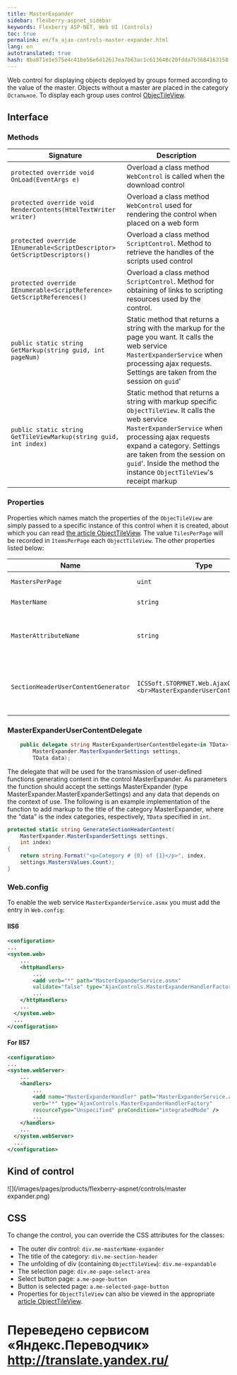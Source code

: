 ```yaml
--- 
title: MasterExpander 
sidebar: flexberry-aspnet_sidebar 
keywords: Flexberry ASP-NET, Web UI (Controls) 
toc: true 
permalink: en/fa_ajax-controls-master-expander.html 
lang: en 
autotranslated: true 
hash: 8ba871e1e575e4c41be56e6d12617ea7b63ac1c613648c20fdda7b3684163158 
--- 
```


Web control for displaying objects deployed by groups formed according to the value of the master. Objects without a master are placed in the category `Остальное`. To display each group uses control [ObjecTileView](fa_ajax-controls-object-tile-view.html). 

## Interface 

### Methods 

| Signature | Description| 
|---------------------------------------|----------------------------------------| 
| `protected override void OnLoad(EventArgs e)` | Overload a class method `WebControl` is called when the download control| 
| `protected override void RenderContents(HtmlTextWriter writer)` | Overload a class method `WebControl` used for rendering the control when placed on a web form| 
| `protected override IEnumerable<SсriptDesсriptor> GetSсriptDesсriptors()` | Overload a class method `SсriptControl`. Method to retrieve the handles of the scripts used control| 
| `protected override IEnumerable<SсriptReference> GetSсriptReferences()` | Overload a class method `SсriptControl`. Method for obtaining of links to scripting resources used by the control.| 
| `public static string GetMarkup(string guid, int pageNum)` | Static method that returns a string with the markup for the page you want. It calls the web service `MasterExpanderService` when processing ajax requests. Settings are taken from the session on `guid`'| 
| `public static string GetTileViewMarkup(string guid, int index)` | Static method that returns a string with markup specific `ObjectTileView`. It calls the web service `MasterExpanderService` when processing ajax requests expand a category. Settings are taken from the session on `guid`'. Inside the method the instance `ObjectTileView`'s receipt markup| 

### Properties 

Properties which names match the properties of the `ObjecTileView` are simply passed to a specific instance of this control when it is created, about which you can read [the article ObjectTileView](fa_ajax-controls-object-tile-view.html). The value `TilesPerPage` will be recorded in `ItemsPerPage` each `ObjectTileView`. The other properties listed below: 

| Name | Type | Description| 
|--------------|------------------------|------------------------| 
| `MastersPerPage` | `uint` | the Number of categories on one page `MasterExpander`| 
| `MasterName` | `string` | the name of the attribute objects **stores master** used to group| 
| `MasterAttributeName` | `string` | the name of the attribute **masters**, which is separation. If, for example, to group objects by topic name, then `MasterName` will be equal to `Тема` and `MasterAttributeName` - `Название`| 
| `SectionHeaderUserContentGenerator` | `ICSSoft.STORMNET.Web.AjaxControls.<br>MasterExpanderUserContentDelegate` | is Used to specify a function that will generate the custom content in the headers of each category. Read more about the delegate type MasterExpanderUserContentDelegate written below.| 

### MasterExpanderUserContentDelegate 

```csharp
    public delegate string MasterExpanderUserContentDelegate<in TData>(
        MasterExpander.MasterExpanderSettings settings,
        TData data);
``` 

The delegate that will be used for the transmission of user-defined functions generating content in the control MasterExpander. As parameters the function should accept the settings MasterExpander (type MasterExpander.MasterExpanderSettings) and any data that depends on the context of use. The following is an example implementation of the function to add markup to the title of the category MasterExpander, where the "data" is the index categories, respectively, `TData` specified in `int`. 

```csharp
protected static string GenerateSectionHeaderContent(
    MasterExpander.MasterExpanderSettings settings,
    int index)
{
    return string.Format("<p>Category # {0} of {1}</p>", index, 
    settings.MastersValues.Count);
}
``` 

### Web.config 

To enable the web service `MasterExpanderService.asmx` you must add the entry in `Web.config`: 

#### IIS6 

```xml
<configuration>
...
<system.web>
    ...
    <httpHandlers>
        ...
        <add verb="*" path="MasterExpanderService.asmx" 
        validate="false" type="AjaxControls.MasterExpanderHandlerFactory" />
        ...  
    </httpHandlers>
    ...
  </system.web>
  ...
</configuration>
``` 

#### For IIS7 

```xml
<configuration>
...
<system.webServer>
    ...
    <handlers>
        ...
        <add name="MasterExpanderHandler" path="MasterExpanderService.asmx"
        verb="*" type="AjaxControls.MasterExpanderHandlerFactory" 
        resourceType="Unspecified" preCondition="integratedMode" />
        ...  
    </handlers>
    ...
  </system.webServer>
  ...
</configuration>
``` 

## Kind of control 

![](/images/pages/products/flexberry-aspnet/controls/master expander.png) 

## CSS 

To change the control, you can override the CSS attributes for the classes: 

* The outer div control: `div.me-masterName-expander` 
* The title of the category: `div.me-section-header` 
* The unfolding of div (containing `ObjectTileView`): `div.me-expandable` 
* The selection page: `div.me-page-select-area` 
* Select button page: `a.me-page-button` 
* Button is selected page: `a.me-selected-page-button` 
* Properties for `ObjectTileView` can also be viewed in the appropriate [article ObjectTileView](fa_ajax-controls-object-tile-view.html). 



 # Переведено сервисом «Яндекс.Переводчик» http://translate.yandex.ru/